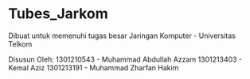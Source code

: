 # Tubes_Jarkom

Dibuat untuk memenuhi tugas besar Jaringan Komputer - Universitas Telkom

  Disusun Oleh:
1301210543 - Muhammad Abdullah Azzam
1301213403 - Kemal Aziz
1301213191 - Muhammad Zharfan Hakim

